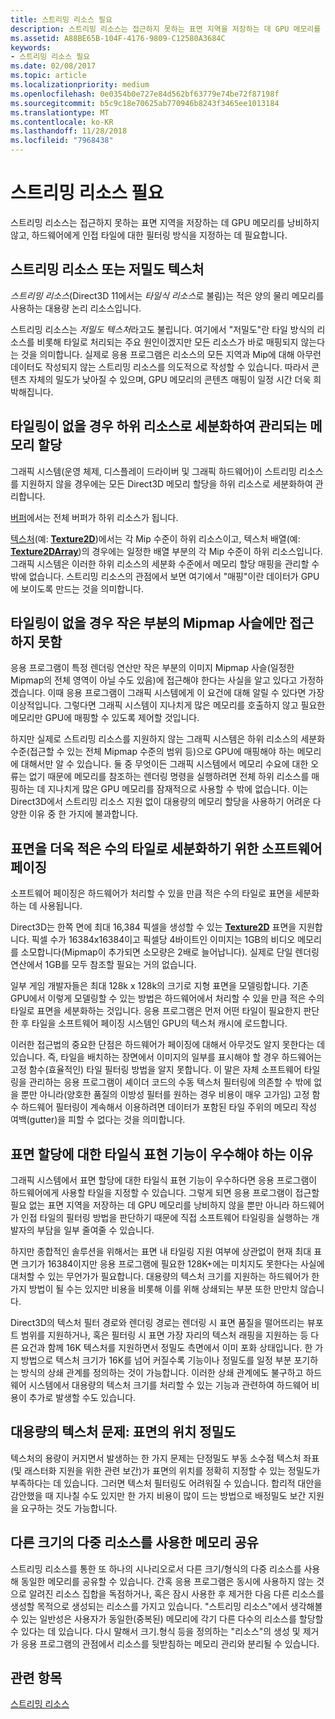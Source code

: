 ```yaml
---
title: 스트리밍 리소스 필요
description: 스트리밍 리소스는 접근하지 못하는 표면 지역을 저장하는 데 GPU 메모리를 낭비하지 않고, 하드웨어에게 인접 타일에 대한 필터링 방식을 지정하는 데 필요합니다.
ms.assetid: A88BE65B-104F-4176-9809-C12580A3684C
keywords:
- 스트리밍 리소스 필요
ms.date: 02/08/2017
ms.topic: article
ms.localizationpriority: medium
ms.openlocfilehash: 0e0354b0e727e84d562bf63779e74be72f87198f
ms.sourcegitcommit: b5c9c18e70625ab770946b8243f3465ee1013184
ms.translationtype: MT
ms.contentlocale: ko-KR
ms.lasthandoff: 11/28/2018
ms.locfileid: "7968438"
---
```

# <a name="the-need-for-streaming-resources"></a>스트리밍 리소스 필요


스트리밍 리소스는 접근하지 못하는 표면 지역을 저장하는 데 GPU 메모리를 낭비하지 않고, 하드웨어에게 인접 타일에 대한 필터링 방식을 지정하는 데 필요합니다.

## <a name="span-idstreamingresourcesorsparsetexturesspanspan-idstreamingresourcesorsparsetexturesspanspan-idstreamingresourcesorsparsetexturesspanstreaming-resources-or-sparse-textures"></a><span id="Streaming_resources_or_sparse_textures"></span><span id="streaming_resources_or_sparse_textures"></span><span id="STREAMING_RESOURCES_OR_SPARSE_TEXTURES"></span>스트리밍 리소스 또는 저밀도 텍스처


*스트리밍 리소스*(Direct3D 11에서는 *타일식 리소스*로 불림)는 적은 양의 물리 메모리를 사용하는 대용량 논리 리소스입니다.

스트리밍 리소스는 *저밀도 텍스처*라고도 불립니다. 여기에서 "저밀도"란 타일 방식의 리소스를 비롯해 타일로 처리되는 주요 원인이겠지만 모든 리소스가 바로 매핑되지 않는다는 것을 의미합니다. 실제로 응용 프로그램은 리소스의 모든 지역과 Mip에 대해 아무런 데이터도 작성되지 않는 스트리밍 리소스를 의도적으로 작성할 수 있습니다. 따라서 콘텐츠 자체의 밀도가 낮아질 수 있으며, GPU 메모리의 콘텐츠 매핑이 일정 시간 더욱 희박해집니다.

## <a name="span-idwithouttilingmemoryallocationsaremanagedatsubresourcegranularityspanspan-idwithouttilingmemoryallocationsaremanagedatsubresourcegranularityspanspan-idwithouttilingmemoryallocationsaremanagedatsubresourcegranularityspanwithout-tiling-memory-allocations-are-managed-at-subresource-granularity"></a><span id="Without_tiling__memory_allocations_are_managed_at_subresource_granularity"></span><span id="without_tiling__memory_allocations_are_managed_at_subresource_granularity"></span><span id="WITHOUT_TILING__MEMORY_ALLOCATIONS_ARE_MANAGED_AT_SUBRESOURCE_GRANULARITY"></span>타일링이 없을 경우 하위 리소스로 세분화하여 관리되는 메모리 할당


그래픽 시스템(운영 체제, 디스플레이 드라이버 및 그래픽 하드웨어)이 스트리밍 리소스를 지원하지 않을 경우에는 모든 Direct3D 메모리 할당을 하위 리소스로 세분화하여 관리합니다.

[버퍼](introduction-to-buffers.md)에서는 전체 버퍼가 하위 리소스가 됩니다.

[텍스처](textures.md)(예: [**Texture2D**](https://msdn.microsoft.com/library/windows/desktop/ff471525))에서는 각 Mip 수준이 하위 리소스이고, 텍스처 배열(예: [**Texture2DArray**](https://msdn.microsoft.com/library/windows/desktop/ff471526))의 경우에는 일정한 배열 부분의 각 Mip 수준이 하위 리소스입니다. 그래픽 시스템은 이러한 하위 리소스의 세분화 수준에서 메모리 할당 매핑을 관리할 수밖에 없습니다. 스트리밍 리소스의 관점에서 보면 여기에서 "매핑"이란 데이터가 GPU에 보이도록 만드는 것을 의미합니다.

## <a name="span-idwithouttilingcantaccessonlyasmallportionofmipmapchainspanspan-idwithouttilingcantaccessonlyasmallportionofmipmapchainspanspan-idwithouttilingcantaccessonlyasmallportionofmipmapchainspanwithout-tiling-cant-access-only-a-small-portion-of-mipmap-chain"></a><span id="Without_tiling__can_t_access_only_a_small_portion_of_mipmap_chain"></span><span id="without_tiling__can_t_access_only_a_small_portion_of_mipmap_chain"></span><span id="WITHOUT_TILING__CAN_T_ACCESS_ONLY_A_SMALL_PORTION_OF_MIPMAP_CHAIN"></span>타일링이 없을 경우 작은 부분의 Mipmap 사슬에만 접근하지 못함


응용 프로그램이 특정 렌더링 연산만 작은 부분의 이미지 Mipmap 사슬(일정한 Mipmap의 전체 영역이 아닐 수도 있음)에 접근해야 한다는 사실을 알고 있다고 가정하겠습니다. 이때 응용 프로그램이 그래픽 시스템에게 이 요건에 대해 알릴 수 있다면 가장 이상적입니다. 그렇다면 그래픽 시스템이 지나치게 많은 메모리를 호출하지 않고 필요한 메모리만 GPU에 매핑할 수 있도록 제어할 것입니다.

하지만 실제로 스트리밍 리소스를 지원하지 않는 그래픽 시스템은 하위 리소스의 세분화 수준(접근할 수 있는 전체 Mipmap 수준의 범위 등)으로 GPU에 매핑해야 하는 메모리에 대해서만 알 수 있습니다. 둘 중 무엇이든 그래픽 시스템에서 메모리 수요에 대한 오류는 없기 때문에 메모리를 참조하는 렌더링 명령을 실행하려면 전체 하위 리소스를 매핑하는 데 지나치게 많은 GPU 메모리를 잠재적으로 사용할 수 밖에 없습니다. 이는 Direct3D에서 스트리밍 리소스 지원 없이 대용량의 메모리 할당을 사용하기 어려운 다양한 이유 중 한 가지에 불과합니다.

## <a name="span-idsoftwarepagingtobreakthesurfaceintosmallertilesspanspan-idsoftwarepagingtobreakthesurfaceintosmallertilesspanspan-idsoftwarepagingtobreakthesurfaceintosmallertilesspansoftware-paging-to-break-the-surface-into-smaller-tiles"></a><span id="Software_paging_to_break_the_surface_into_smaller_tiles"></span><span id="software_paging_to_break_the_surface_into_smaller_tiles"></span><span id="SOFTWARE_PAGING_TO_BREAK_THE_SURFACE_INTO_SMALLER_TILES"></span>표면을 더욱 적은 수의 타일로 세분화하기 위한 소프트웨어 페이징


소프트웨어 페이징은 하드웨어가 처리할 수 있을 만큼 적은 수의 타일로 표면을 세분화하는 데 사용됩니다.

Direct3D는 한쪽 면에 최대 16,384 픽셀을 생성할 수 있는 [**Texture2D**](https://msdn.microsoft.com/library/windows/desktop/ff471525) 표면을 지원합니다. 픽셀 수가 16384x16384이고 픽셀당 4바이트인 이미지는 1GB의 비디오 메모리를 소모합니다(Mipmap이 추가되면 소모량은 2배로 늘어납니다). 실제로 단일 렌더링 연산에서 1GB를 모두 참조할 필요는 거의 없습니다.

일부 게임 개발자들은 최대 128k x 128k의 크기로 지형 표면을 모델링합니다. 기존 GPU에서 이렇게 모델링할 수 있는 방법은 하드웨어에서 처리할 수 있을 만큼 적은 수의 타일로 표면을 세분화하는 것입니다. 응용 프로그램은 먼저 어떤 타일이 필요한지 판단한 후 타일을 소프트웨어 페이징 시스템인 GPU의 텍스처 캐시에 로드합니다.

이러한 접근법의 중요한 단점은 하드웨어가 페이징에 대해서 아무것도 알지 못한다는 데 있습니다. 즉, 타일을 배치하는 장면에서 이미지의 일부를 표시해야 할 경우 하드웨어는 고정 함수(효율적인) 타일 필터링 방법을 알지 못합니다. 이 말은 자체 소프트웨어 타일링을 관리하는 응용 프로그램이 셰이더 코드의 수동 텍스처 필터링에 의존할 수 밖에 없을 뿐만 아니라(양호한 품질의 이방성 필터를 원하는 경우 비용이 매우 고가임) 고정 함수 하드웨어 필터링이 계속해서 이용하려면 데이터가 포함된 타일 주위의 메모리 작성 여백(gutter)을 피할 수 없다는 것을 의미합니다.

## <a name="span-idmakingtiledrepresentationofsurfaceallocationsafirst-classfeaturespanspan-idmakingtiledrepresentationofsurfaceallocationsafirst-classfeaturespanspan-idmakingtiledrepresentationofsurfaceallocationsafirst-classfeaturespanmaking-tiled-representation-of-surface-allocations-a-first-class-feature"></a><span id="Making_tiled_representation_of_surface_allocations_a_first-class_feature"></span><span id="making_tiled_representation_of_surface_allocations_a_first-class_feature"></span><span id="MAKING_TILED_REPRESENTATION_OF_SURFACE_ALLOCATIONS_A_FIRST-CLASS_FEATURE"></span>표면 할당에 대한 타일식 표현 기능이 우수해야 하는 이유


그래픽 시스템에서 표면 할당에 대한 타일식 표현 기능이 우수하다면 응용 프로그램이 하드웨어에게 사용할 타일을 지정할 수 있습니다. 그렇게 되면 응용 프로그램이 접근할 필요 없는 표면 지역을 저장하는 데 GPU 메모리를 낭비하지 않을 뿐만 아니라 하드웨어가 인접 타일의 필터링 방법을 판단하기 때문에 직접 소프트웨어 타일링을 실행하는 개발자의 부담을 일부 줄여줄 수 있습니다.

하지만 종합적인 솔루션을 위해서는 표면 내 타일링 지원 여부에 상관없이 현재 최대 표면 크기가 16384이지만 응용 프로그램에 필요한 128K+에는 미치지도 못한다는 사실에 대처할 수 있는 무언가가 필요합니다. 대용량의 텍스처 크기를 지원하는 하드웨어가 한 가지 방법이 될 수는 있지만 비용을 비롯해 이를 위해 상쇄되는 부분 또한 만만치 않습니다.

Direct3D의 텍스처 필터 경로와 렌더링 경로는 렌더링 시 표면 품질을 떨어뜨리는 뷰포트 범위를 지원하거나, 혹은 필터링 시 표면 가장 자리의 텍스처 래핑을 지원하는 등 다른 요건과 함께 16K 텍스처를 지원하면서 정밀도 측면에서 이미 포화 상태입니다. 한 가지 방법으로 텍스처 크기가 16K를 넘어 커질수록 기능이나 정밀도를 일정 부분 포기하는 방식의 상쇄 관계를 정의하는 것이 가능합니다. 이러한 상쇄 관계에도 불구하고 하드웨어 시스템에서 대용량의 텍스처 크기를 처리할 수 있는 기능과 관련하여 하드웨어 비용이 추가로 발생할 수도 있습니다.

## <a name="span-idissuewithlargetexturesprecisionforlocationsonsurfacespanspan-idissuewithlargetexturesprecisionforlocationsonsurfacespanspan-idissuewithlargetexturesprecisionforlocationsonsurfacespanissue-with-large-textures-precision-for-locations-on-surface"></a><span id="Issue_with_large_textures__precision_for_locations_on_surface"></span><span id="issue_with_large_textures__precision_for_locations_on_surface"></span><span id="ISSUE_WITH_LARGE_TEXTURES__PRECISION_FOR_LOCATIONS_ON_SURFACE"></span>대용량의 텍스처 문제: 표면의 위치 정밀도


텍스처의 용량이 커지면서 발생하는 한 가지 문제는 단정밀도 부동 소수점 텍스처 좌표(및 래스터화 지원을 위한 관련 보간)가 표면의 위치를 정확히 지정할 수 있는 정밀도가 부족하다는 데 있습니다. 그러면 텍스처 필터링도 어려워질 수 있습니다. 합리적 대안을 감안했을 때 지나칠 수도 있지만 한 가지 비용이 많이 드는 방법으로 배정밀도 보간 지원을 요구하는 것도 가능합니다.

## <a name="span-idenablingmultipleresourcesofdifferentdimensionstosharememoryspanspan-idenablingmultipleresourcesofdifferentdimensionstosharememoryspanspan-idenablingmultipleresourcesofdifferentdimensionstosharememoryspanenabling-multiple-resources-of-different-dimensions-to-share-memory"></a><span id="Enabling_multiple_resources_of_different_dimensions_to_share_memory"></span><span id="enabling_multiple_resources_of_different_dimensions_to_share_memory"></span><span id="ENABLING_MULTIPLE_RESOURCES_OF_DIFFERENT_DIMENSIONS_TO_SHARE_MEMORY"></span>다른 크기의 다중 리소스를 사용한 메모리 공유


스트리밍 리소스를 통한 또 하나의 시나리오로서 다른 크기/형식의 다중 리소스를 사용해 동일한 메모리를 공유할 수 있습니다. 간혹 응용 프로그램은 동시에 사용하지 않는 것으로 알려진 리소스 집합을 독점하거나, 혹은 잠시 사용한 후 제거한 다음 다른 리소스를 생성할 목적으로 생성되는 리소스를 가지고 있습니다. "스트리밍 리소스"에서 생각해볼 수 있는 일반성은 사용자가 동일한(중복된) 메모리에 각기 다른 다수의 리소스를 할당할 수 있다는 데 있습니다. 다시 말해서 크기.형식 등을 정의하는 "리소스"의 생성 및 제거가 응용 프로그램의 관점에서 리소스를 뒷받침하는 메모리 관리와 분리될 수 있습니다.

## <a name="span-idrelated-topicsspanrelated-topics"></a><span id="related-topics"></span>관련 항목


[스트리밍 리소스](streaming-resources.md)

 

 




